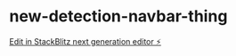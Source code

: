 # new-detection-navbar-thing

[Edit in StackBlitz next generation editor ⚡️](https://stackblitz.com/~/github.com/ayomanwhathuhhuh/new-detection-navbar-thing)